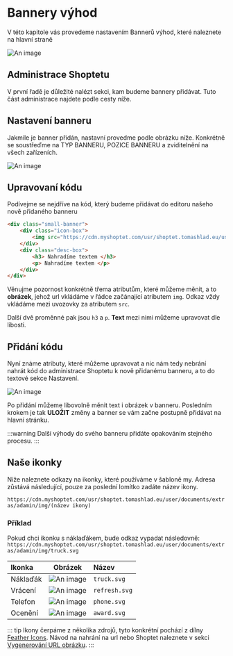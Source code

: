 # Bannery výhod

V této kapitole vás provedeme nastavením Bannerů výhod, které naleznete na hlavní straně

![An image](https://ik.imagekit.io/alexborecky/shoptetak/Docs/Rubin/Screenshot_2021-03-04_at_16.50.52_PLXMa74JoU.png)

## Administrace Shoptetu
V první řadě je důležité nalézt sekci, kam budeme bannery přidávat. Tuto část administrace najdete podle cesty níže.

<Box-TextBox 
    :msg="msg"
/>

## Nastavení banneru
Jakmile je banner přidán, nastavní provedme podle obrázku níže. Konkrétně se soustřeďme na TYP BANNERU, POZICE BANNERU a zviditelnění na všech zařízeních.

![An image](https://ik.imagekit.io/alexborecky/shoptetak/Doplnky/Celestin/settings_OvDSfVnHp.png)

## Upravovaní kódu
Podívejme se nejdříve na kód, který budeme přidávat do editoru našeho nově přidaného banneru

```html
<div class="small-banner">
    <div class="icon-box">
        <img src="https://cdn.myshoptet.com/usr/shoptet.tomashlad.eu/user/documents/extras/adamin/img/truck.svg">
    </div>
    <div class="desc-box">
        <h3> Nahradíme textem </h3>
        <p> Nahradíme textem </p>
    </div>
</div>
```

Věnujme pozornost konkrétně třema atributům, které můžeme měnit, a to <b>obrázek</b>, jehož url vkládáme v řádce začánající atributem `img`. Odkaz vždy vkládáme mezi uvozovky za atributem `src`.

Další dvě proměnné pak jsou `h3` a `p`. <b>Text</b> mezi nimi můžeme upravovat dle libosti.

## Přidání kódu
Nyní známe atributy, které můžeme upravovat a nic nám tedy nebrání nahrát kód do administrace Shoptetu k nově přidanému banneru, a to do textové sekce Nastavení.

![An image](https://ik.imagekit.io/alexborecky/shoptetak/Doplnky/Celestin/html_MnGgQfUyW8Vv.png)

Po přidání můžeme libovolně měnit text i obrázek v banneru. Posledním krokem je tak <b>ULOŽIT</b> změny a banner se vám začne postupně přidávat na hlavní stránku.

:::warning
Další výhody do svého banneru přidáte opakováním stejného procesu.
:::

## Naše ikonky

Níže naleznete odkazy na ikonky, které používáme v šabloně my. Adresa zůstává následující, pouze za poslední lomítko zadáte název ikony.

`https://cdn.myshoptet.com/usr/shoptet.tomashlad.eu/user/documents/extras/adamin/img/(název ikony)`

### Příklad

Pokud chci ikonku s náklaďákem, bude odkaz vypadat následovně: 
`https://cdn.myshoptet.com/usr/shoptet.tomashlad.eu/user/documents/extras/adamin/img/truck.svg`

| Ikonka | Obrázek | Název |
|:------|---------|:------|
|Náklaďák|![An image](https://ik.imagekit.io/alexborecky/shoptetak/Docs/Screenshot_2021-03-04_at_14.54.49_2shLfZuhO2.png)|`truck.svg`|
|Vrácení|![An image](https://ik.imagekit.io/alexborecky/shoptetak/Docs/Screenshot_2021-03-04_at_14.54.58_-qcGrV2AawKQy.png)|`refresh.svg`|
|Telefon|![An image](https://ik.imagekit.io/alexborecky/shoptetak/Docs/Screenshot_2021-03-04_at_14.55.06_-xAtw8GRRu7oq.png)|`phone.svg`|
|Ocenění|![An image](https://ik.imagekit.io/alexborecky/shoptetak/Docs/Screenshot_2021-03-04_at_14.55.12_rqJ1ZR_UQG.png)|`award.svg`|

::: tip
Ikony čerpáme z několika zdrojů, tyto konkrétní pochází z dílny [Feather Icons](https://feathericons.com). Návod na nahrání na url nebo Shoptet naleznete v sekci [Vygenerování URL obrázku](/opal/url-obrazku).
:::


<script>
export default {
    data () {
        return {
            msg: 'Administrace > VZHLED A OBSAH > Doplňkové bannery > Přidat'
        }
    }
}
</script>

<style lang="scss">
tr {
    img {
        max-height: 120px;
    }
}
</style>